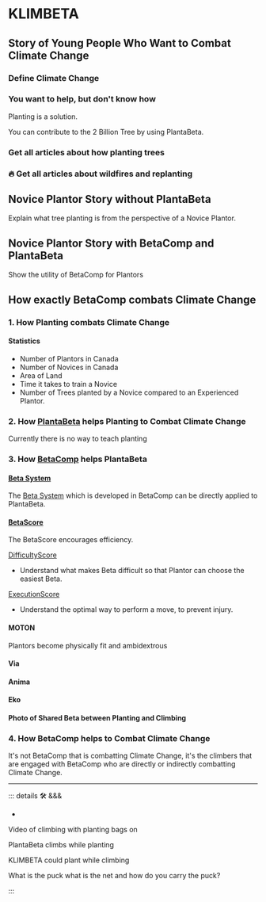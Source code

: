 
# KLIMBETA

## Story of Young People Who Want to Combat Climate Change

### Define Climate Change

<!-- Use Second Person Perspective in the Stories -->

### You want to help, but don't know how

Planting is a solution.

You can contribute to the 2 Billion Tree by using PlantaBeta.

### Get all articles about how planting trees

### 🔥 Get all articles about wildfires and replanting

## Novice Plantor Story without PlantaBeta

Explain what tree planting is from the perspective of a Novice Plantor.

## Novice Plantor Story with BetaComp and PlantaBeta

Show the utility of BetaComp for Plantors

## How exactly BetaComp combats Climate Change

### 1. How Planting combats Climate Change

#### Statistics

- Number of Plantors in Canada
- Number of Novices in Canada
- Area of Land
- Time it takes to train a Novice
- Number of Trees planted by a Novice compared to an Experienced Plantor.

### 2. How [PlantaBeta](/guide/What/WhatPlantaBeta) helps Planting to Combat Climate Change

Currently there is no way to teach planting

### 3. How [BetaComp](/guide/What/WhatBetaComp) helps PlantaBeta

#### [Beta System](reference/Beta/WhatBetaSystem)

The [Beta System](reference/Beta/WhatBetaSystem) which is developed in BetaComp can be directly applied to PlantaBeta.

#### [BetaScore](/encyclopedia/Score/Overview)

The BetaScore encourages efficiency.

[DifficultyScore](/encyclopedia/Score/Difficulty/Overview)

- Understand what makes Beta difficult so that Plantor can choose the easiest Beta.

[ExecutionScore](/encyclopedia/Score)

- Understand the optimal way to perform a move, to prevent injury.

#### MOTON

Plantors become physically fit and ambidextrous

#### Via

#### Anima

#### Eko

#### Photo of Shared Beta between Planting and Climbing

### 4. How BetaComp helps to Combat Climate Change

It's not BetaComp that is combatting Climate Change, it's the climbers that are engaged with BetaComp who are directly or indirectly combatting Climate Change.

---

<!-- =================================================== -->
<!-- =================================================== -->
<!-- =================================================== -->
<!-- =================================================== -->
<!-- =================================================== -->
::: details 🛠 &&&

-

Video of climbing with planting bags on

PlantaBeta climbs while planting

KLIMBETA could plant while climbing

What is the puck what is the net and how do you carry the puck?

:::
